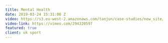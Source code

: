 ```yaml
---
title: Mental Health
date: 2019-03-24 15:31:00 Z
video: https://s3.eu-west-2.amazonaws.com/tanjun/case-studies/new_site/mental-health/reel
video-link: https://vimeo.com/294320597
featured: true
client: uk sport
---
```


